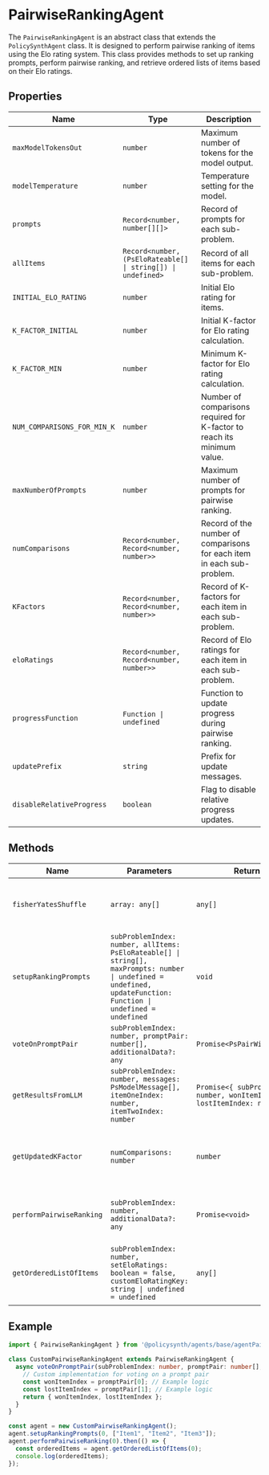 # PairwiseRankingAgent

The `PairwiseRankingAgent` is an abstract class that extends the `PolicySynthAgent` class. It is designed to perform pairwise ranking of items using the Elo rating system. This class provides methods to set up ranking prompts, perform pairwise ranking, and retrieve ordered lists of items based on their Elo ratings.

## Properties

| Name                        | Type                                | Description                                                                 |
|-----------------------------|-------------------------------------|-----------------------------------------------------------------------------|
| `maxModelTokensOut`         | `number`                            | Maximum number of tokens for the model output.                              |
| `modelTemperature`          | `number`                            | Temperature setting for the model.                                          |
| `prompts`                   | `Record<number, number[][]>`        | Record of prompts for each sub-problem.                                     |
| `allItems`                  | `Record<number, (PsEloRateable[] \| string[]) \| undefined>` | Record of all items for each sub-problem.                                   |
| `INITIAL_ELO_RATING`        | `number`                            | Initial Elo rating for items.                                               |
| `K_FACTOR_INITIAL`          | `number`                            | Initial K-factor for Elo rating calculation.                                |
| `K_FACTOR_MIN`              | `number`                            | Minimum K-factor for Elo rating calculation.                                |
| `NUM_COMPARISONS_FOR_MIN_K` | `number`                            | Number of comparisons required for K-factor to reach its minimum value.     |
| `maxNumberOfPrompts`        | `number`                            | Maximum number of prompts for pairwise ranking.                             |
| `numComparisons`            | `Record<number, Record<number, number>>` | Record of the number of comparisons for each item in each sub-problem.      |
| `KFactors`                  | `Record<number, Record<number, number>>` | Record of K-factors for each item in each sub-problem.                      |
| `eloRatings`                | `Record<number, Record<number, number>>` | Record of Elo ratings for each item in each sub-problem.                    |
| `progressFunction`          | `Function \| undefined`             | Function to update progress during pairwise ranking.                        |
| `updatePrefix`              | `string`                            | Prefix for update messages.                                                 |
| `disableRelativeProgress`   | `boolean`                           | Flag to disable relative progress updates.                                  |

## Methods

| Name                    | Parameters                                                                 | Return Type                | Description                                                                 |
|-------------------------|----------------------------------------------------------------------------|----------------------------|-----------------------------------------------------------------------------|
| `fisherYatesShuffle`    | `array: any[]`                                                             | `any[]`                    | Shuffles an array using the Fisher-Yates algorithm.                         |
| `setupRankingPrompts`   | `subProblemIndex: number, allItems: PsEloRateable[] \| string[], maxPrompts: number \| undefined = undefined, updateFunction: Function \| undefined = undefined` | `void`                     | Sets up ranking prompts for a sub-problem.                                   |
| `voteOnPromptPair`      | `subProblemIndex: number, promptPair: number[], additionalData?: any`      | `Promise<PsPairWiseVoteResults>` | Abstract method to vote on a prompt pair.                                   |
| `getResultsFromLLM`     | `subProblemIndex: number, messages: PsModelMessage[], itemOneIndex: number, itemTwoIndex: number` | `Promise<{ subProblemIndex: number, wonItemIndex: number, lostItemIndex: number }>` | Gets results from the LLM for a prompt pair.                                |
| `getUpdatedKFactor`     | `numComparisons: number`                                                   | `number`                   | Calculates the updated K-factor based on the number of comparisons.         |
| `performPairwiseRanking`| `subProblemIndex: number, additionalData?: any`                            | `Promise<void>`            | Performs pairwise ranking for a sub-problem.                                |
| `getOrderedListOfItems` | `subProblemIndex: number, setEloRatings: boolean = false, customEloRatingKey: string \| undefined = undefined` | `any[]`                    | Retrieves an ordered list of items based on their Elo ratings.              |

## Example

```typescript
import { PairwiseRankingAgent } from '@policysynth/agents/base/agentPairwiseRanking.js';

class CustomPairwiseRankingAgent extends PairwiseRankingAgent {
  async voteOnPromptPair(subProblemIndex: number, promptPair: number[], additionalData?: any): Promise<PsPairWiseVoteResults> {
    // Custom implementation for voting on a prompt pair
    const wonItemIndex = promptPair[0]; // Example logic
    const lostItemIndex = promptPair[1]; // Example logic
    return { wonItemIndex, lostItemIndex };
  }
}

const agent = new CustomPairwiseRankingAgent();
agent.setupRankingPrompts(0, ["Item1", "Item2", "Item3"]);
agent.performPairwiseRanking(0).then(() => {
  const orderedItems = agent.getOrderedListOfItems(0);
  console.log(orderedItems);
});
```